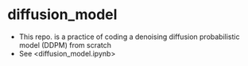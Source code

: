# diffusion_model
- This repo. is a practice of coding a denoising diffusion probabilistic model (DDPM) from scratch
- See <diffusion_model.ipynb>
